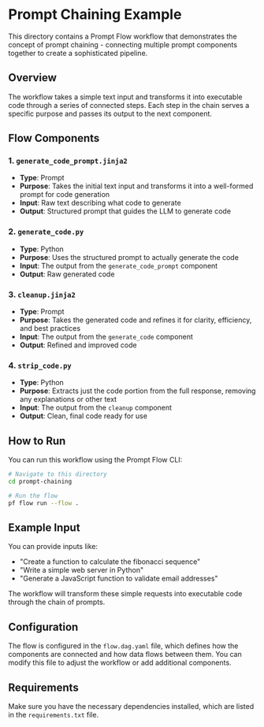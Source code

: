 # Prompt Chaining Example

This directory contains a Prompt Flow workflow that demonstrates the concept of prompt chaining - connecting multiple prompt components together to create a sophisticated pipeline.

## Overview

The workflow takes a simple text input and transforms it into executable code through a series of connected steps. Each step in the chain serves a specific purpose and passes its output to the next component.

## Flow Components

### 1. `generate_code_prompt.jinja2`
- **Type**: Prompt
- **Purpose**: Takes the initial text input and transforms it into a well-formed prompt for code generation
- **Input**: Raw text describing what code to generate
- **Output**: Structured prompt that guides the LLM to generate code

### 2. `generate_code.py`
- **Type**: Python
- **Purpose**: Uses the structured prompt to actually generate the code
- **Input**: The output from the `generate_code_prompt` component
- **Output**: Raw generated code

### 3. `cleanup.jinja2`
- **Type**: Prompt
- **Purpose**: Takes the generated code and refines it for clarity, efficiency, and best practices
- **Input**: The output from the `generate_code` component
- **Output**: Refined and improved code

### 4. `strip_code.py`
- **Type**: Python
- **Purpose**: Extracts just the code portion from the full response, removing any explanations or other text
- **Input**: The output from the `cleanup` component
- **Output**: Clean, final code ready for use

## How to Run

You can run this workflow using the Prompt Flow CLI:

```bash
# Navigate to this directory
cd prompt-chaining

# Run the flow
pf flow run --flow .
```

## Example Input

You can provide inputs like:

- "Create a function to calculate the fibonacci sequence"
- "Write a simple web server in Python"
- "Generate a JavaScript function to validate email addresses"

The workflow will transform these simple requests into executable code through the chain of prompts.

## Configuration

The flow is configured in the `flow.dag.yaml` file, which defines how the components are connected and how data flows between them. You can modify this file to adjust the workflow or add additional components.

## Requirements

Make sure you have the necessary dependencies installed, which are listed in the `requirements.txt` file.